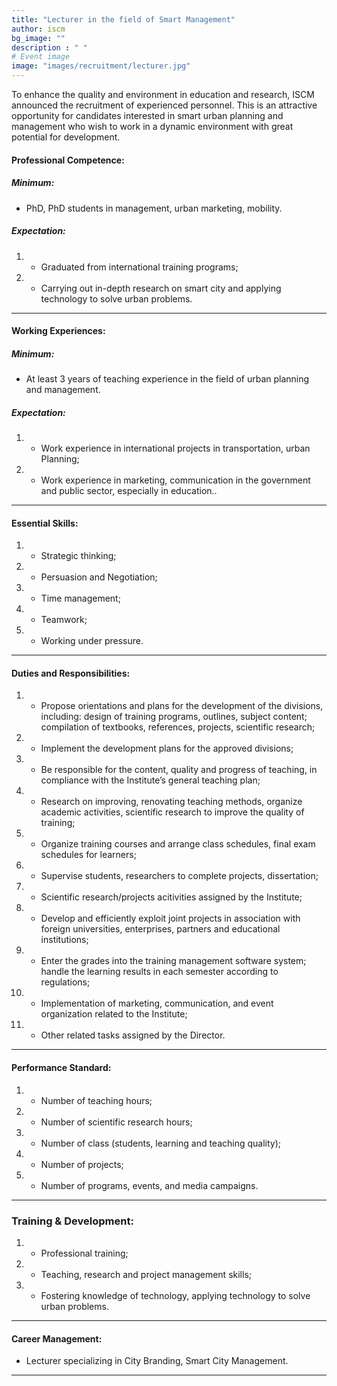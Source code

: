 ```yaml
---
title: "Lecturer in the field of Smart Management"
author: iscm
bg_image: ""
description : " "
# Event image
image: "images/recruitment/lecturer.jpg"
---
```



To enhance the quality and environment in education and research, ISCM announced the recruitment of experienced personnel. This is an attractive opportunity for candidates interested in smart urban planning and management who wish to work in a dynamic environment with great potential for development.

#### Professional Competence:
##### Minimum:
- PhD, PhD students in management, urban marketing, mobility.
##### Expectation:
1. - Graduated from international training programs;
2. - Carrying out in-depth research on smart city and applying technology to solve urban problems.
***

#### Working Experiences:
##### Minimum:
- At least 3 years of teaching experience in the field of urban planning and management.
##### Expectation:
1. - Work experience in international projects in transportation, urban Planning;
2. - Work experience in marketing, communication in the government and public sector, especially in education..
***

#### Essential Skills:
1. - Strategic thinking;
2. - Persuasion and Negotiation;
4. - Time management;
5. - Teamwork;
6. - Working under pressure.
***

#### Duties and Responsibilities:
1. - Propose orientations and plans for the development of the divisions, including: design of training programs, outlines, subject content; compilation of textbooks, references, projects, scientific research;
2. - Implement the development plans for the approved divisions;
2. - Be responsible for the content, quality and progress of teaching, in compliance with the Institute’s general teaching plan;
3. - Research on improving, renovating teaching methods, organize academic activities, scientific research to improve the quality of training;
4. - Organize training courses and arrange class schedules, final exam schedules for learners;
5. - Supervise students, researchers to complete projects, dissertation;
6. - Scientific research/projects acitivities assigned by the Institute;
7. - Develop and efficiently exploit joint projects in association with foreign universities, enterprises, partners and educational institutions;
8. - Enter the grades into the training management software system; handle the learning results in each semester according to regulations;
9. - Implementation of marketing, communication, and event organization related to the Institute;
10. - Other related tasks assigned by the Director.
***

#### Performance Standard:
1. - Number of teaching hours;
2. - Number of scientific research hours;
3. - Number of class (students, learning and teaching quality);
4. - Number of projects;
5. - Number of programs, events, and media campaigns.
***
### Training & Development:
1. - Professional training;
2. - Teaching, research and project management skills;
3. - Fostering knowledge of technology, applying technology to solve urban problems.
***

#### Career Management:
- Lecturer specializing in City Branding, Smart City Management.
***